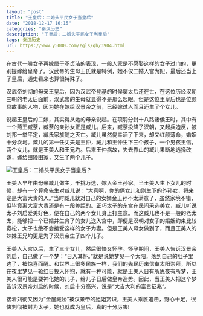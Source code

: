 ```yaml
---
layout: "post"
title: "王皇后：二婚头平民女子当皇后"
date: "2018-12-17 16:15"
categories: "秦汉历史"
description: "王皇后：二婚头平民女子当皇后"
tags: 秦汉历史
url: https://www.y5000.com/zgls/qh/3904.html
---
```






在古代一般女子再嫁属于不贞洁的表现，一般人家是不愿娶这样的女子过门的，更别提嫁给皇帝了。汉武帝的生母王氏就是特例，她不仅二婚入宫为妃，最后还当上了皇后，通史看来也算很特殊了。

汉武帝刘彻的母亲王皇后，因为汉武帝登基的时候窦太后还在世，在这位历经汉朝三朝的老太后面前，汉武帝的生母就显得不是那么起眼。但是这位王皇后也是位颇具故事的人物，因为她在嫁给汉景帝之前，已经嫁过人而且还生了个女儿。

说起王皇后的二嫁，其实得从她的母亲说起。在项羽分封十八路诸侯王时，其中有一个燕王臧荼，臧荼的亲孙女正是臧儿。后来，臧荼投降了汉朝，又起兵造反，被刘邦一举平定，臧氏家族随之灭亡。臧儿虽然侥幸活了下来，却又红颜薄命，婚姻十分坎坷。臧儿的第一任丈夫是王仲，藏儿和王仲生下三个孩子，一个男孩王信，两个女儿，就是王美人和王兄圴。后来王仲病故，失去靠山的臧儿果断地选择改嫁，嫁给田陵田家，又生了两个儿子。

![王皇后：二婚头平民女子当皇后？](/uploads/allimg/161026/6-161026132320U5.JPG)

王美人早年由母亲臧儿做主，千挑万选，嫁入金王孙家。当王美人生下女儿的时候，却有一个算命先生对臧儿说：“大喜啊，你的俩女儿和刚生下的外孙女，将来定是大富大贵的人。”当时臧儿就对自己的女婿金王孙不太满意了，虽然家境不错，但毕竟离大富大贵还是有一段差距的。正巧太子的东宫在民间采选美女，臧儿听说太子刘启爱美好色，便在自己的两个女儿身上打主意。而这臧儿也不是一般的老太太，能够把一个已婚并生育了的女儿送入宫中，即便是汉朝对女子的婚姻约束比较宽松，太子也绝不会接受这样的女子为妻。但是王美人母女做到了，而且王美人的妹妹王兄圴更是为了汉景帝生了四个儿子。

王美人入宫以后，生了三个女儿，然后很快又怀孕。怀孕期间，王美人告诉汉景帝刘启，自己做了一个梦：“日入其怀。”就是说她梦见一个太阳，落到自己的肚子里边了，被惊喜而醒。和世界上很多民族一样，我们的先民历来信奉太阳崇拜，所以在夜里梦见一轮红日投入怀抱，就有一种可能，就是王美人日有所思夜有所梦，王美人很可能是要神化她的儿子，给儿子日后做皇帝造势。因此，当王美人把这个梦告诉汉景帝刘启的时候，刘启十分高兴，说是“大吉大利的富贵征兆”。

接着刘彻又因为“金屋藏娇”被汉景帝的姐姐赏识，王美人乘胜追击，野心十足，很快刘彻被封为太子，她也就成为皇后，真的十分厉害!
